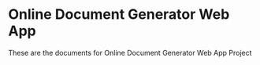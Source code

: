 # Online Document Generator Web App

These are the documents for Online Document Generator Web App Project
